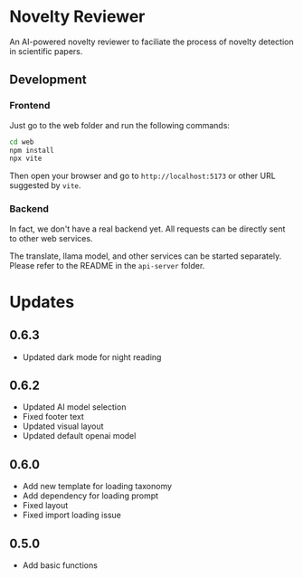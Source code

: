 # Novelty Reviewer

An AI-powered novelty reviewer to faciliate the process of novelty detection in scientific papers.

## Development

### Frontend

Just go to the web folder and run the following commands:

```bash
cd web
npm install
npx vite
```

Then open your browser and go to `http://localhost:5173` or other URL suggested by `vite`.

### Backend

In fact, we don't have a real backend yet. All requests can be directly sent to other web services.

The translate, llama model, and other services can be started separately. Please refer to the README in the `api-server` folder.


# Updates

## 0.6.3

- Updated dark mode for night reading

## 0.6.2

- Updated AI model selection
- Fixed footer text
- Updated visual layout
- Updated default openai model

## 0.6.0

- Add new template for loading taxonomy
- Add dependency for loading prompt
- Fixed layout
- Fixed import loading issue

## 0.5.0

- Add basic functions